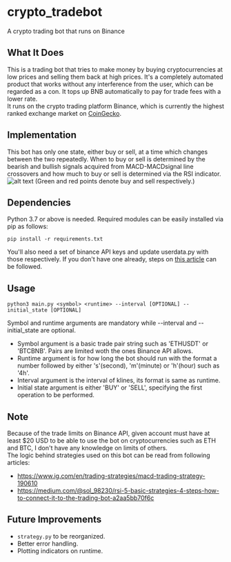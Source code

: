 # crypto_tradebot
A crypto trading bot that runs on Binance
## What It Does
This is a trading bot that tries to make money by buying cryptocurrencies at low prices and selling them back at high prices. It's a completely automated product that works without any interference from the user, which can be regarded as a con. It tops up BNB automatically to pay for trade fees with a lower rate. \
It runs on the crypto trading platform Binance, which is currently the highest ranked exchange market on [CoinGecko](https://www.coingecko.com/en/exchanges).
## Implementation
This bot has only one state, either buy or sell, at a time which changes between the two repeatedly. When to buy or sell is determined by the bearish and bullish signals acquired from MACD-MACDsignal line crossovers and how much to buy or sell is determined via the RSI indicator.
![alt text](https://i.ibb.co/k9K4ptX/macd-plot.jpg)
(Green and red points denote buy and sell respectively.)
## Dependencies
Python 3.7 or above is needed. Required modules can be easily installed via pip as follows:
```
pip install -r requirements.txt
```
You'll also need a set of binance API keys and update userdata.py with those respectively. If you don't have one already, steps on [this article](https://www.binance.com/en/support/faq/360002502072-How-to-create-API) can be followed.
## Usage
```
python3 main.py <symbol> <runtime> --interval [OPTIONAL] --initial_state [OPTIONAL]
```
Symbol and runtime arguments are mandatory while --interval and --initial_state are optional. 
- Symbol argument is a basic trade pair string such as 'ETHUSDT' or 'BTCBNB'. Pairs are limited woth the ones Binance API allows.
- Runtime argument is for how long the bot should run with the format a number followed by either 's'(second), 'm'(minute) or 'h'(hour) such as '4h'.
- Interval argument is the interval of klines, its format is same as runtime.
- Initial state argument is either 'BUY' or 'SELL', specifying the first operation to be performed.
## Note
Because of the trade limits on Binance API, given account must have at least $20 USD to be able to use the bot on cryptocurrencies such as ETH and BTC, I don't have any knowledge on limits of others. \
The logic behind strategies used on this bot can be read from following articles:
- https://www.ig.com/en/trading-strategies/macd-trading-strategy-190610
- https://medium.com/@sol_98230/rsi-5-basic-strategies-4-steps-how-to-connect-it-to-the-trading-bot-a2aa5bb70f6c
## Future Improvements
- `strategy.py` to be reorganized. 
- Better error handling. 
- Plotting indicators on runtime.

